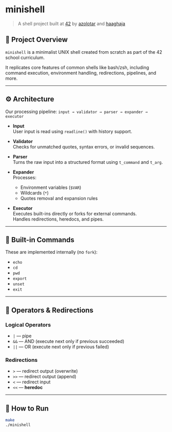 # minishell

> A shell project built at [42](https://42.fr) by [azolotar](https://github.com/sjapi) and [haaghaja](https://github.com/106c13)

## 🧠 Project Overview

`minishell` is a minimalist UNIX shell created from scratch as part of the 42 school curriculum.

It replicates core features of common shells like bash/zsh, including command execution, environment handling, redirections, pipelines, and more.

---

## ⚙️ Architecture

Our processing pipeline: `input → validator → parser → expander → executor`

- **Input**  
  User input is read using `readline()` with history support.

- **Validator**  
  Checks for unmatched quotes, syntax errors, or invalid sequences.

- **Parser**  
  Turns the raw input into a structured format using `t_command` and `t_arg`.

- **Expander**  
  Processes:
  - Environment variables (`$VAR`)
  - Wildcards (`*`)
  - Quotes removal and expansion rules

- **Executor**  
  Executes built-ins directly or forks for external commands.  
  Handles redirections, heredocs, and pipes.

---

## 🧰 Built-in Commands

These are implemented internally (no `fork`):

- `echo`
- `cd`
- `pwd`
- `export`
- `unset`
- `exit`

---

## 🧱 Operators & Redirections

### Logical Operators

- `|` — pipe
- `&&` — AND (execute next only if previous succeeded)
- `||` — OR (execute next only if previous failed)

### Redirections

- `>` — redirect output (overwrite)
- `>>` — redirect output (append)
- `<` — redirect input
- `<<` — **heredoc**

---

## 🚀 How to Run

```bash
make
./minishell
